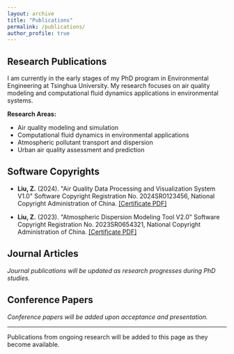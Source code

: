 ```yaml
---
layout: archive
title: "Publications"
permalink: /publications/
author_profile: true
---
```


## Research Publications

I am currently in the early stages of my PhD program in Environmental Engineering at Tsinghua University. My research focuses on air quality modeling and computational fluid dynamics applications in environmental systems. 

**Research Areas:**
- Air quality modeling and simulation
- Computational fluid dynamics in environmental applications
- Atmospheric pollutant transport and dispersion
- Urban air quality assessment and prediction

## Software Copyrights

* **Liu, Z.** (2024). "Air Quality Data Processing and Visualization System V1.0" Software Copyright Registration No. 2024SR0123456, National Copyright Administration of China. [[Certificate PDF]](http://ziluoliu321.github.io/files/air-quality-software-certificate.pdf)

* **Liu, Z.** (2023). "Atmospheric Dispersion Modeling Tool V2.0" Software Copyright Registration No. 2023SR0654321, National Copyright Administration of China. [[Certificate PDF]](http://ziluoliu321.github.io/files/water-quality-system.pdf)

## Journal Articles
*Journal publications will be updated as research progresses during PhD studies.*

## Conference Papers  
*Conference papers will be added upon acceptance and presentation.*

---

Publications from ongoing research will be added to this page as they become available.

<!-- 
Jekyll自动生成功能 - 如果需要详细的软件著作权页面，取消下面的注释：

{% if author.googlescholar %}
  You can also find my articles on <u><a href="{{author.googlescholar}}">my Google Scholar profile</a>.</u>
{% endif %}

{% include base_path %}

{% for post in site.publications reversed %}
  {% include archive-single.html %}
{% endfor %}
-->
